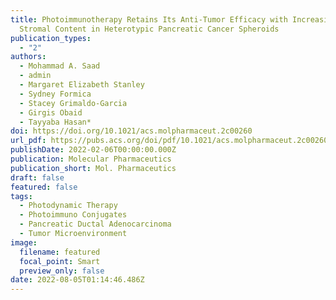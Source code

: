 ```yaml
---
title: Photoimmunotherapy Retains Its Anti-Tumor Efficacy with Increasing
  Stromal Content in Heterotypic Pancreatic Cancer Spheroids
publication_types:
  - "2"
authors:
  - Mohammad A. Saad
  - admin
  - Margaret Elizabeth Stanley
  - Sydney Formica
  - Stacey Grimaldo-Garcia
  - Girgis Obaid
  - Tayyaba Hasan*
doi: https://doi.org/10.1021/acs.molpharmaceut.2c00260
url_pdf: https://pubs.acs.org/doi/pdf/10.1021/acs.molpharmaceut.2c00260
publishDate: 2022-02-06T00:00:00.000Z
publication: Molecular Pharmaceutics
publication_short: Mol. Pharmaceutics
draft: false
featured: false
tags:
  - Photodynamic Therapy
  - Photoimmuno Conjugates
  - Pancreatic Ductal Adenocarcinoma
  - Tumor Microenvironment
image:
  filename: featured
  focal_point: Smart
  preview_only: false
date: 2022-08-05T01:14:46.486Z
---
```

